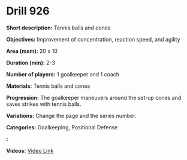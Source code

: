 # Drill 926

**Short description:**
Tennis balls and cones

**Objectives:**
Improvement of concentration, reaction speed, and agility

**Area (mxm):**
20 x 10

**Duration (min):**
2-3

**Number of players:**
1 goalkeeper and 1 coach

**Materials:**
Tennis balls and cones

**Progression:**
The goalkeeper maneuvers around the set-up cones and saves strikes with tennis balls.

**Variations:**
Change the page and the series number.

**Categories:**
Goalkeeping, Positional Defense

**:**


**Videos:**
[Video Link](https://www.youtube.com/embed/xALIJrL6YVo)

